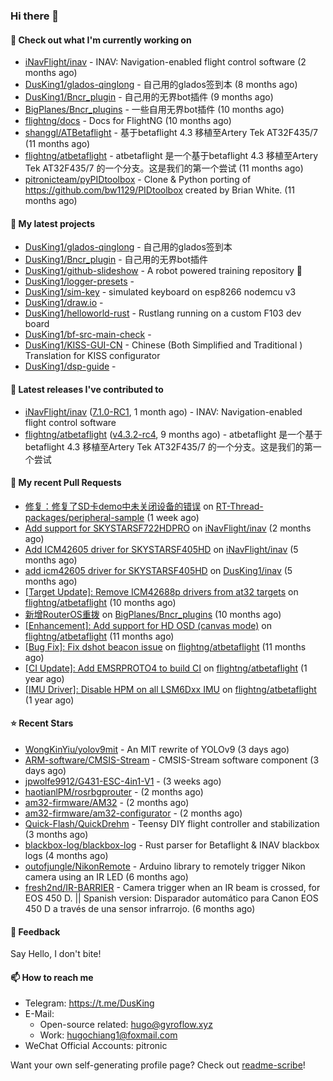 ### Hi there 👋

#### 👷 Check out what I'm currently working on

- [iNavFlight/inav](https://github.com/iNavFlight/inav) - INAV: Navigation-enabled flight control software (2 months ago)
- [DusKing1/glados-qinglong](https://github.com/DusKing1/glados-qinglong) - 自己用的glados签到本 (8 months ago)
- [DusKing1/Bncr_plugin](https://github.com/DusKing1/Bncr_plugin) - 自己用的无界bot插件 (9 months ago)
- [BigPlanes/Bncr_plugins](https://github.com/BigPlanes/Bncr_plugins) - 一些自用无界bot插件 (10 months ago)
- [flightng/docs](https://github.com/flightng/docs) - Docs for FlightNG (10 months ago)
- [shanggl/ATBetaflight](https://github.com/shanggl/ATBetaflight) - 基于betaflight 4.3  移植至Artery Tek AT32F435/7 (11 months ago)
- [flightng/atbetaflight](https://github.com/flightng/atbetaflight) - atbetaflight 是一个基于betaflight 4.3  移植至Artery Tek AT32F435/7 的一个分支。这是我们的第一个尝试 (11 months ago)
- [pitronicteam/pyPIDtoolbox](https://github.com/pitronicteam/pyPIDtoolbox) - Clone &amp; Python porting of https://github.com/bw1129/PIDtoolbox created by Brian White. (11 months ago)

#### 🌱 My latest projects

- [DusKing1/glados-qinglong](https://github.com/DusKing1/glados-qinglong) - 自己用的glados签到本
- [DusKing1/Bncr_plugin](https://github.com/DusKing1/Bncr_plugin) - 自己用的无界bot插件
- [DusKing1/github-slideshow](https://github.com/DusKing1/github-slideshow) - A robot powered training repository :robot:
- [DusKing1/logger-presets](https://github.com/DusKing1/logger-presets) - 
- [DusKing1/sim-key](https://github.com/DusKing1/sim-key) - simulated keyboard on esp8266 nodemcu v3
- [DusKing1/draw.io](https://github.com/DusKing1/draw.io) - 
- [DusKing1/helloworld-rust](https://github.com/DusKing1/helloworld-rust) - Rustlang running on a custom F103 dev board
- [DusKing1/bf-src-main-check](https://github.com/DusKing1/bf-src-main-check) - 
- [DusKing1/KISS-GUI-CN](https://github.com/DusKing1/KISS-GUI-CN) - Chinese (Both Simplified and Traditional ) Translation for KISS configurator
- [DusKing1/dsp-guide](https://github.com/DusKing1/dsp-guide) - 

#### 🔭 Latest releases I've contributed to

- [iNavFlight/inav](https://github.com/iNavFlight/inav) ([7.1.0-RC1](https://github.com/iNavFlight/inav/releases/tag/7.1.0-RC1), 1 month ago) - INAV: Navigation-enabled flight control software
- [flightng/atbetaflight](https://github.com/flightng/atbetaflight) ([v4.3.2-rc4](https://github.com/flightng/atbetaflight/releases/tag/v4.3.2-rc4), 9 months ago) - atbetaflight 是一个基于betaflight 4.3  移植至Artery Tek AT32F435/7 的一个分支。这是我们的第一个尝试

#### 🔨 My recent Pull Requests

- [修复：修复了SD卡demo中未关闭设备的错误](https://github.com/RT-Thread-packages/peripheral-sample/pull/32) on [RT-Thread-packages/peripheral-sample](https://github.com/RT-Thread-packages/peripheral-sample) (1 week ago)
- [Add support for SKYSTARSF722HDPRO](https://github.com/iNavFlight/inav/pull/9630) on [iNavFlight/inav](https://github.com/iNavFlight/inav) (2 months ago)
- [Add ICM42605 driver for SKYSTARSF405HD](https://github.com/iNavFlight/inav/pull/9370) on [iNavFlight/inav](https://github.com/iNavFlight/inav) (5 months ago)
- [add icm42605 driver for SKYSTARSF405HD](https://github.com/DusKing1/inav/pull/83) on [DusKing1/inav](https://github.com/DusKing1/inav) (5 months ago)
- [[Target Update]: Remove ICM42688p drivers from at32 targets](https://github.com/flightng/atbetaflight/pull/57) on [flightng/atbetaflight](https://github.com/flightng/atbetaflight) (10 months ago)
- [新增RouterOS重拨](https://github.com/BigPlanes/Bncr_plugins/pull/6) on [BigPlanes/Bncr_plugins](https://github.com/BigPlanes/Bncr_plugins) (10 months ago)
- [[Enhancement]: Add support for HD OSD (canvas mode)](https://github.com/flightng/atbetaflight/pull/54) on [flightng/atbetaflight](https://github.com/flightng/atbetaflight) (11 months ago)
- [[Bug Fix]: Fix dshot beacon issue](https://github.com/flightng/atbetaflight/pull/46) on [flightng/atbetaflight](https://github.com/flightng/atbetaflight) (11 months ago)
- [[CI Update]: Add EMSRPROTO4 to build CI](https://github.com/flightng/atbetaflight/pull/44) on [flightng/atbetaflight](https://github.com/flightng/atbetaflight) (1 year ago)
- [[IMU Driver]: Disable HPM on all LSM6Dxx IMU](https://github.com/flightng/atbetaflight/pull/40) on [flightng/atbetaflight](https://github.com/flightng/atbetaflight) (1 year ago)

#### ⭐ Recent Stars

- [WongKinYiu/yolov9mit](https://github.com/WongKinYiu/yolov9mit) - An MIT rewrite of YOLOv9 (3 days ago)
- [ARM-software/CMSIS-Stream](https://github.com/ARM-software/CMSIS-Stream) - CMSIS-Stream software component (3 days ago)
- [jpwolfe9912/G431-ESC-4in1-V1](https://github.com/jpwolfe9912/G431-ESC-4in1-V1) -  (3 weeks ago)
- [haotianlPM/rosrbgprouter](https://github.com/haotianlPM/rosrbgprouter) -  (2 months ago)
- [am32-firmware/AM32](https://github.com/am32-firmware/AM32) -  (2 months ago)
- [am32-firmware/am32-configurator](https://github.com/am32-firmware/am32-configurator) -  (2 months ago)
- [Quick-Flash/QuickDrehm](https://github.com/Quick-Flash/QuickDrehm) - Teensy DIY flight controller and stabilization (3 months ago)
- [blackbox-log/blackbox-log](https://github.com/blackbox-log/blackbox-log) - Rust parser for Betaflight &amp; INAV blackbox logs (4 months ago)
- [outofjungle/NikonRemote](https://github.com/outofjungle/NikonRemote) - Arduino library to remotely trigger Nikon camera using an IR LED (6 months ago)
- [fresh2nd/IR-BARRIER](https://github.com/fresh2nd/IR-BARRIER) - Camera trigger when an IR beam is crossed, for EOS 450 D. || Spanish version: Disparador automático para Canon EOS 450 D a través de una sensor infrarrojo. (6 months ago)

#### 💬 Feedback

Say Hello, I don't bite!

#### 📫 How to reach me

- Telegram: https://t.me/DusKing
- E-Mail:
  - Open-source related: hugo@gyroflow.xyz
  - Work: hugochiang1@foxmail.com
- WeChat Official Accounts: pitronic

Want your own self-generating profile page? Check out [readme-scribe](https://github.com/muesli/readme-scribe)!
